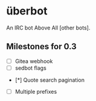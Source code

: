 # überbot
An IRC bot Above All [other bots].

## Milestones for 0.3

- [ ] Gitea webhook
- [ ] sedbot flags
- [*] Quote search pagination
- [ ] Multiple prefixes
